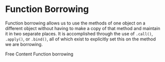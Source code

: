 # Function Borrowing

Function borrowing allows us to use the methods of one object on a different object without having to make a copy of that method and maintain it in two separate places. It is accomplished through the use of `.call()`, `.apply()`, or `.bind()`, all of which exist to explicitly set this on the method we are borrowing.

<ResourceGroupTitle>Free Content</ResourceGroupTitle>
<BadgeLink colorScheme="yellow" badgeText="Read" href="https://medium.com/@ensallee/function-borrowing-in-javascript-4bd671e9d7b4">Function borrowing</BadgeLink>